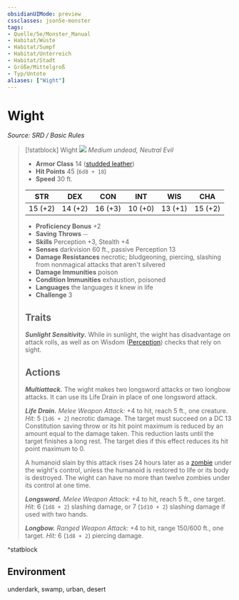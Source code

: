 ```yaml
---
obsidianUIMode: preview
cssclasses: json5e-monster
tags:
- Quelle/5e/Monster_Manual
- Habitat/Wüste
- Habitat/Sumpf
- Habitat/Unterreich
- Habitat/Stadt
- Größe/Mittelgroß
- Typ/Untote
aliases: ["Wight"]
---
```

# Wight
*Source: SRD / Basic Rules*  

> [!statblock] Wight
> ![](compendium/bestiary/undead/token/wight.png#token)
> *Medium undead, Neutral Evil*
> 
> - **Armor Class** 14  ([studded leather](compendium/items/studded-leather-armor.md))
> - **Hit Points** 45 (`6d8 + 18`)
> - **Speed** 30 ft.
> 
> |STR|DEX|CON|INT|WIS|CHA|
> |:---:|:---:|:---:|:---:|:---:|:---:|
> |15 (+2)|14 (+2)|16 (+3)|10 (+0)|13 (+1)|15 (+2)|
> 
> - **Proficiency Bonus** +2
> - **Saving Throws** ⏤
> - **Skills** Perception +3, Stealth +4
> - **Senses** darkvision 60 ft., passive Perception 13
> - **Damage Resistances** necrotic; bludgeoning, piercing, slashing from nonmagical attacks that aren't silvered
> - **Damage Immunities** poison
> - **Condition Immunities** exhaustion, poisoned
> - **Languages** the languages it knew in life
> - **Challenge** 3
> 
> ## Traits
> 
> ***Sunlight Sensitivity.*** While in sunlight, the wight has disadvantage on attack rolls, as well as on Wisdom ([Perception](rules/skills.md#Perception)) checks that rely on sight.
> 
> ## Actions
> 
> ***Multiattack.*** The wight makes two longsword attacks or two longbow attacks. It can use its Life Drain in place of one longsword attack.
> 
> ***Life Drain.*** *Melee Weapon Attack:* +4 to hit, reach 5 ft., one creature. *Hit:* 5 (`1d6 + 2`) necrotic damage. The target must succeed on a DC 13 Constitution saving throw or its hit point maximum is reduced by an amount equal to the damage taken. This reduction lasts until the target finishes a long rest. The target dies if this effect reduces its hit point maximum to 0.
> 
> A humanoid slain by this attack rises 24 hours later as a [zombie](compendium/bestiary/undead/zombie.md) under the wight's control, unless the humanoid is restored to life or its body is destroyed. The wight can have no more than twelve zombies under its control at one time.
> 
> ***Longsword.*** *Melee Weapon Attack:* +4 to hit, reach 5 ft., one target. *Hit:* 6 (`1d8 + 2`) slashing damage, or 7 (`1d10 + 2`) slashing damage if used with two hands.
> 
> ***Longbow.*** *Ranged Weapon Attack:* +4 to hit, range 150/600 ft., one target. *Hit:* 6 (`1d8 + 2`) piercing damage.

^statblock

## Environment

underdark, swamp, urban, desert